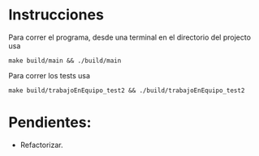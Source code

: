 # Instrucciones

Para correr el programa, desde una terminal en el directorio del projecto usa
```
make build/main && ./build/main
```

Para correr los tests usa
```
make build/trabajoEnEquipo_test2 && ./build/trabajoEnEquipo_test2
```


# Pendientes:

- Refactorizar.
